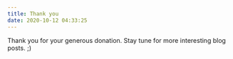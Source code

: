 ```yaml
---
title: Thank you
date: 2020-10-12 04:33:25
---
```


Thank you for your generous donation. Stay tune for more interesting blog posts. ;)